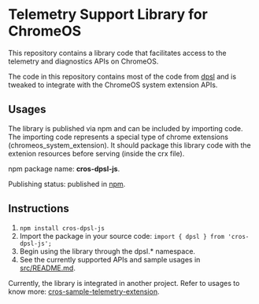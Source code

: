 # Telemetry Support Library for ChromeOS

This repository contains a library code that facilitates access to the telemetry
and diagnostics APIs on ChromeOS.

The code in this repository contains most of the code from
[dpsl](https://source.chromium.org/chromium/chromium/src/+/main:ash/webui/telemetry_extension_ui/resources/dpsl/)
and is tweaked to integrate with the ChromeOS system extension APIs.

## Usages

The library is published via npm and can be included by importing code.
The importing code represents a special type of chrome extensions
(chromeos_system_extension). It should package this library code with the
extenion resources before serving (inside the crx file).

npm package name: **cros-dpsl-js**.

Publishing status: published in [npm](https://www.npmjs.com/package/cros-dpsl-js).

## Instructions

1. `npm install cros-dpsl-js`
2. Import the package in your source code: `import { dpsl } from 'cros-dpsl-js';`
3. Begin using the library through the dpsl.\* namespace.
4. See the currently supported APIs and sample usages in [src/README.md](https://github.com/GoogleChromeLabs/telemetry-support-extension-for-chromeos/blob/main/src/README.md).

Currently, the library is integrated in another project. Refer to usages to know more: [cros-sample-telemetry-extension](https://github.com/GoogleChromeLabs/cros-sample-telemetry-extension).
